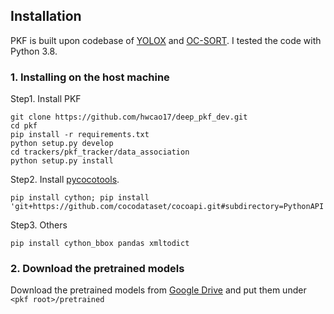 ## Installation
PKF is built upon codebase of [YOLOX](https://github.com/Megvii-BaseDetection/YOLOX) and [OC-SORT](https://github.com/noahcao/OC_SORT). I tested the code with Python 3.8. 

### 1. Installing on the host machine
Step1. Install PKF
```shell
git clone https://github.com/hwcao17/deep_pkf_dev.git
cd pkf
pip install -r requirements.txt
python setup.py develop
cd trackers/pkf_tracker/data_association
python setup.py install
```

Step2. Install [pycocotools](https://github.com/cocodataset/cocoapi).

```shell
pip install cython; pip install 'git+https://github.com/cocodataset/cocoapi.git#subdirectory=PythonAPI'
```

Step3. Others
```shell
pip install cython_bbox pandas xmltodict
```


### 2. Download the pretrained models

Download the pretrained models from [Google Drive](https://drive.google.com/drive/folders/1LnhZVJlpufUnWuObZASIN1KwfhuvT_a8) and put them under `<pkf root>/pretrained`